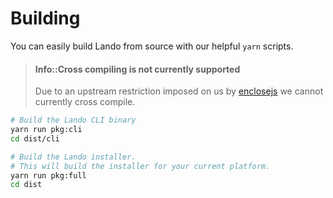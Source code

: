 Building
========

You can easily build Lando from source with our helpful `yarn` scripts.

> #### Info::Cross compiling is not currently supported
>
> Due to an upstream restriction imposed on us by [enclosejs](http://enclosejs.com/) we cannot currently cross compile.

```bash
# Build the Lando CLI binary
yarn run pkg:cli
cd dist/cli

# Build the Lando installer.
# This will build the installer for your current platform.
yarn run pkg:full
cd dist
```
